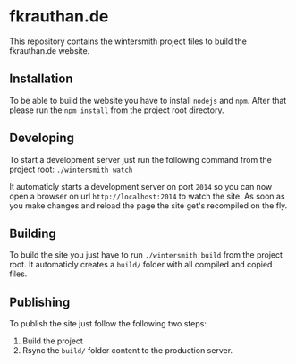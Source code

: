 fkrauthan.de
============

This repository contains the wintersmith project files to build the fkrauthan.de website.


Installation
------------

To be able to build the website you have to install `nodejs` and `npm`. After that please run the `npm install` from the project root directory.


Developing
----------

To start a development server just run the following command from the project root: `./wintersmith watch`

It automaticly starts a development server on port `2014` so you can now open a browser on url `http://localhost:2014` to watch the site. As soon as you make changes and reload the page the site get's recompiled on the fly.


Building
--------

To build the site you just have to run `./wintersmith build` from the project root. It automaticly creates a `build/` folder with all compiled and copied files.


Publishing
----------

To publish the site just follow the following two steps:

1. Build the project
1. Rsync the `build/` folder content to the production server.
